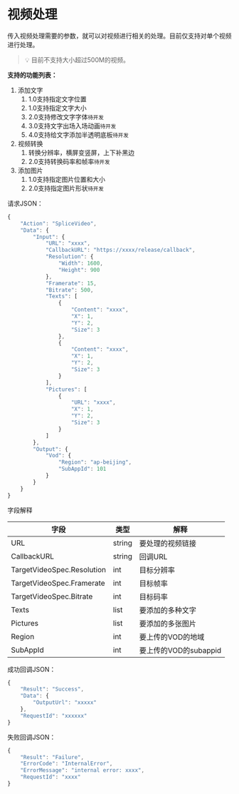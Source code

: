# 视频处理

传入视频处理需要的参数，就可以对视频进行相关的处理。目前仅支持对单个视频进行处理。

> 💡 目前不支持大小超过500M的视频。

**支持的功能列表：**

1. 添加文字
    1. 1.0支持指定文字位置
    2. 1.0支持指定文字大小
    3. 2.0支持修改文字字体`待开发`
    4. 3.0支持文字出场入场动画`待开发`
    5. 4.0支持给文字添加半透明底板`待开发`
2. 视频转换
    1. 转换分辨率，横屏变竖屏，上下补黑边
    2. 2.0支持转换码率和帧率`待开发`
3. 添加图片
    1. 1.0支持指定图片位置和大小
    2. 2.0支持指定图片形状`待开发`
    

请求JSON：

```jsx
{
    "Action": "SpliceVideo",
    "Data": {
        "Input": {
            "URL": "xxxx",
            "CallbackURL": "https://xxxx/release/callback",
            "Resolution": {
                "Width": 1600,
                "Height": 900
            },
            "Framerate": 15,
            "Bitrate": 500,
            "Texts": [
                {
                    "Content": "xxxx",
                    "X": 1,
                    "Y": 2,
                    "Size": 3
                },
                {
                    "Content": "xxxx",
                    "X": 1,
                    "Y": 2,
                    "Size": 3
                }
            ],
            "Pictures": [
                {
                    "URL": "xxxx",
                    "X": 1,
                    "Y": 2,
                    "Size": 3
                }
            ]
        },
        "Output": {
            "Vod": {
                "Region": "ap-beijing",
                "SubAppId": 101
            }
        }
    }
}
```

字段解释

| 字段 | 类型 | 解释 |
| --- | --- | --- |
| URL | string | 要处理的视频链接 |
| CallbackURL | string | 回调URL |
| TargetVideoSpec.Resolution | int | 目标分辨率 |
| TargetVideoSpec.Framerate | int | 目标帧率 |
| TargetVideoSpec.Bitrate | int | 目标码率 |
| Texts | list | 要添加的多种文字 |
| Pictures | list | 要添加的多张图片 |
| Region | int | 要上传的VOD的地域 |
| SubAppId | int | 要上传的VOD的subappid |

成功回调JSON：

```jsx
{
    "Result": "Success",
    "Data": {
        "OutputUrl": "xxxxx"
    },
    "RequestId": "xxxxxx"
}
```

失败回调JSON：

```jsx
{
    "Result": "Failure",
    "ErrorCode": "InternalError",
    "ErrorMessage": "internal error: xxxx",
    "RequestId": "xxxx"
}
```